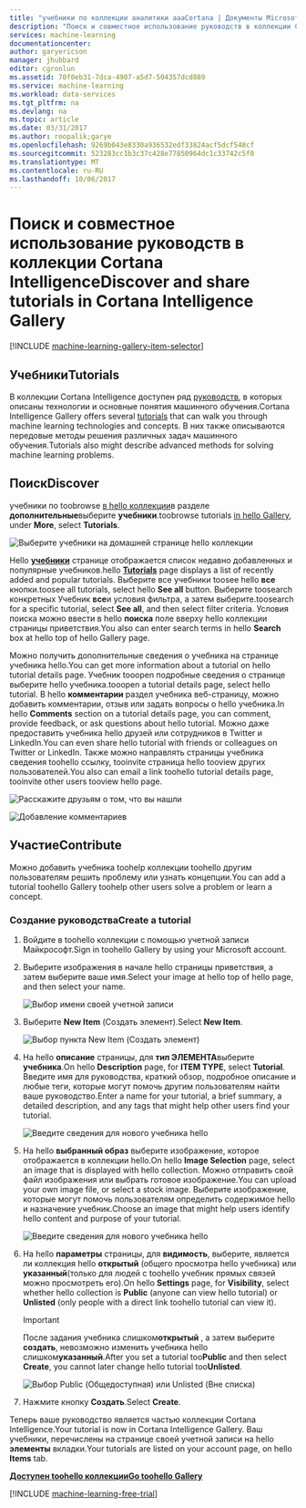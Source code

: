 ```yaml
---
title: "учебники по коллекции аналитики aaaCortana | Документы Microsoft"
description: "Поиск и совместное использование руководств в коллекции Cortana Intelligence."
services: machine-learning
documentationcenter: 
author: garyericson
manager: jhubbard
editor: cgronlun
ms.assetid: 70f0eb31-7dca-4907-a5d7-504357dcd889
ms.service: machine-learning
ms.workload: data-services
ms.tgt_pltfrm: na
ms.devlang: na
ms.topic: article
ms.date: 03/31/2017
ms.author: roopalik;garye
ms.openlocfilehash: 9269b043e8330a936532edf33824acf5dcf548cf
ms.sourcegitcommit: 523283cc1b3c37c428e77850964dc1c33742c5f0
ms.translationtype: MT
ms.contentlocale: ru-RU
ms.lasthandoff: 10/06/2017
---
```

# <a name="discover-and-share-tutorials-in-cortana-intelligence-gallery"></a><span data-ttu-id="c860a-103">Поиск и совместное использование руководств в коллекции Cortana Intelligence</span><span class="sxs-lookup"><span data-stu-id="c860a-103">Discover and share tutorials in Cortana Intelligence Gallery</span></span>
[!INCLUDE [machine-learning-gallery-item-selector](../../includes/machine-learning-gallery-item-selector.md)]

## <a name="tutorials"></a><span data-ttu-id="c860a-104">Учебники</span><span class="sxs-lookup"><span data-stu-id="c860a-104">Tutorials</span></span>
<span data-ttu-id="c860a-105">В коллекции Cortana Intelligence доступен ряд [руководств](https://gallery.cortanaintelligence.com/tutorials), в которых описаны технологии и основные понятия машинного обучения.</span><span class="sxs-lookup"><span data-stu-id="c860a-105">Cortana Intelligence Gallery offers several [tutorials](https://gallery.cortanaintelligence.com/tutorials) that can walk you through machine learning technologies and concepts.</span></span> <span data-ttu-id="c860a-106">В них также описываются передовые методы решения различных задач машинного обучения.</span><span class="sxs-lookup"><span data-stu-id="c860a-106">Tutorials also might describe advanced methods for solving machine learning problems.</span></span>

## <a name="discover"></a><span data-ttu-id="c860a-107">Поиск</span><span class="sxs-lookup"><span data-stu-id="c860a-107">Discover</span></span>
<span data-ttu-id="c860a-108">учебники по toobrowse [в hello коллекции](http://gallery.cortanaintelligence.com)в разделе **дополнительные**выберите **учебники**.</span><span class="sxs-lookup"><span data-stu-id="c860a-108">toobrowse tutorials [in hello Gallery](http://gallery.cortanaintelligence.com), under **More**, select **Tutorials**.</span></span>

![Выберите учебники на домашней странице hello коллекции](media/machine-learning-gallery-tutorials/select-tutorials-in-gallery.png)

<span data-ttu-id="c860a-110">Hello  **[учебники](https://gallery.cortanaintelligence.com/tutorials)**  странице отображается список недавно добавленных и популярные учебников.</span><span class="sxs-lookup"><span data-stu-id="c860a-110">hello **[Tutorials](https://gallery.cortanaintelligence.com/tutorials)** page displays a list of recently added and popular tutorials.</span></span> <span data-ttu-id="c860a-111">Выберите все учебники toosee hello **все** кнопки.</span><span class="sxs-lookup"><span data-stu-id="c860a-111">toosee all tutorials, select hello **See all** button.</span></span> <span data-ttu-id="c860a-112">Выберите toosearch конкретных Учебник **все**и условия фильтра, а затем выберите.</span><span class="sxs-lookup"><span data-stu-id="c860a-112">toosearch for a specific tutorial, select **See all**, and then select filter criteria.</span></span> <span data-ttu-id="c860a-113">Условия поиска можно ввести в hello **поиска** поле вверху hello коллекции страницы приветствия.</span><span class="sxs-lookup"><span data-stu-id="c860a-113">You also can enter search terms in hello **Search** box at hello top of hello Gallery page.</span></span>

<span data-ttu-id="c860a-114">Можно получить дополнительные сведения о учебника на странице учебника hello.</span><span class="sxs-lookup"><span data-stu-id="c860a-114">You can get more information about a tutorial on hello tutorial details page.</span></span> <span data-ttu-id="c860a-115">Учебник tooopen подробные сведения о странице выберите hello учебника.</span><span class="sxs-lookup"><span data-stu-id="c860a-115">tooopen a tutorial details page, select hello tutorial.</span></span> <span data-ttu-id="c860a-116">В hello **комментарии** раздел учебника веб-страницу, можно добавить комментарии, отзыв или задать вопросы о hello учебника.</span><span class="sxs-lookup"><span data-stu-id="c860a-116">In hello **Comments** section on a tutorial details page, you can comment, provide feedback, or ask questions about hello tutorial.</span></span> <span data-ttu-id="c860a-117">Можно даже предоставить учебника hello друзей или сотрудников в Twitter и LinkedIn.</span><span class="sxs-lookup"><span data-stu-id="c860a-117">You can even share hello tutorial with friends or colleagues on Twitter or LinkedIn.</span></span> <span data-ttu-id="c860a-118">Также можно направлять страницы учебника сведения toohello ссылку, tooinvite страница hello tooview других пользователей.</span><span class="sxs-lookup"><span data-stu-id="c860a-118">You also can email a link toohello tutorial details page, tooinvite other users tooview hello page.</span></span>

![Расскажите друзьям о том, что вы нашли](media/machine-learning-gallery-how-to-use-contribute-publish/share-links.png)

![Добавление комментариев](media/machine-learning-gallery-how-to-use-contribute-publish/comments.png)

## <a name="contribute"></a><span data-ttu-id="c860a-121">Участие</span><span class="sxs-lookup"><span data-stu-id="c860a-121">Contribute</span></span>
<span data-ttu-id="c860a-122">Можно добавить учебника toohelp коллекции toohello другим пользователям решить проблему или узнать концепции.</span><span class="sxs-lookup"><span data-stu-id="c860a-122">You can add a tutorial toohello Gallery toohelp other users solve a problem or learn a concept.</span></span>

### <a name="create-a-tutorial"></a><span data-ttu-id="c860a-123">Создание руководства</span><span class="sxs-lookup"><span data-stu-id="c860a-123">Create a tutorial</span></span>

1. <span data-ttu-id="c860a-124">Войдите в toohello коллекции с помощью учетной записи Майкрософт.</span><span class="sxs-lookup"><span data-stu-id="c860a-124">Sign in toohello Gallery by using your Microsoft account.</span></span>

2. <span data-ttu-id="c860a-125">Выберите изображения в начале hello страницы приветствия, а затем выберите ваше имя.</span><span class="sxs-lookup"><span data-stu-id="c860a-125">Select your image at hello top of hello page, and then select your name.</span></span>
  
    ![Выбор имени своей учетной записи](media/machine-learning-gallery-tutorials/click-account-name.png)

3. <span data-ttu-id="c860a-127">Выберите **New Item** (Создать элемент).</span><span class="sxs-lookup"><span data-stu-id="c860a-127">Select **New Item**.</span></span>
  
    ![Выбор пункта New Item (Создать элемент)](media/machine-learning-gallery-collections/click-new-item.png)

4. <span data-ttu-id="c860a-129">На hello **описание** страницы, для **тип ЭЛЕМЕНТА**выберите **учебника**.</span><span class="sxs-lookup"><span data-stu-id="c860a-129">On hello **Description** page, for **ITEM TYPE**, select **Tutorial**.</span></span> <span data-ttu-id="c860a-130">Введите имя для руководства, краткий обзор, подробное описание и любые теги, которые могут помочь другим пользователям найти ваше руководство.</span><span class="sxs-lookup"><span data-stu-id="c860a-130">Enter a name for your tutorial, a brief summary, a detailed description, and any tags that might help other users find your tutorial.</span></span>
  
    ![Введите сведения для нового учебника hello](media/machine-learning-gallery-tutorials/create-tutorial-page-1.png)
5. <span data-ttu-id="c860a-132">На hello **выбранный образ** выберите изображение, которое отображается в коллекции hello.</span><span class="sxs-lookup"><span data-stu-id="c860a-132">On hello **Image Selection** page, select an image that is displayed with hello collection.</span></span> <span data-ttu-id="c860a-133">Можно отправить свой файл изображения или выбрать готовое изображение.</span><span class="sxs-lookup"><span data-stu-id="c860a-133">You can upload your own image file, or select a stock image.</span></span> <span data-ttu-id="c860a-134">Выберите изображение, которые могут помочь пользователям определить содержимое hello и назначение учебник.</span><span class="sxs-lookup"><span data-stu-id="c860a-134">Choose an image that might help users identify hello content and purpose of your tutorial.</span></span>
  
    ![Введите сведения для нового учебника hello](media/machine-learning-gallery-tutorials/create-tutorial-page-2.png)

6. <span data-ttu-id="c860a-136">На hello **параметры** страницы, для **видимость**, выберите, является ли коллекция hello **открытый** (общего просмотра hello учебника) или **указанный**(только для людей с toohello учебник прямых связей можно просмотреть его).</span><span class="sxs-lookup"><span data-stu-id="c860a-136">On hello **Settings** page, for **Visibility**, select whether hello collection is **Public** (anyone can view hello tutorial) or **Unlisted** (only people with a direct link toohello tutorial can view it).</span></span>
  
    > [!IMPORTANT]
    > <span data-ttu-id="c860a-137">После задания учебника слишком**открытый** , а затем выберите **создать**, невозможно изменить учебника hello слишком**указанный**.</span><span class="sxs-lookup"><span data-stu-id="c860a-137">After you set a tutorial too**Public** and then select **Create**, you cannot later change hello tutorial too**Unlisted**.</span></span>
    > 
    > 
  
    ![Выбор Public (Общедоступная) или Unlisted (Вне списка)](media/machine-learning-gallery-tutorials/create-tutorial-page-3.png)

7. <span data-ttu-id="c860a-139">Нажмите кнопку **Создать**.</span><span class="sxs-lookup"><span data-stu-id="c860a-139">Select **Create**.</span></span>

<span data-ttu-id="c860a-140">Теперь ваше руководство является частью коллекции Cortana Intelligence.</span><span class="sxs-lookup"><span data-stu-id="c860a-140">Your tutorial is now in Cortana Intelligence Gallery.</span></span> <span data-ttu-id="c860a-141">Ваш учебники, перечислены на странице своей учетной записи на hello **элементы** вкладки.</span><span class="sxs-lookup"><span data-stu-id="c860a-141">Your tutorials are listed on your account page, on hello **Items** tab.</span></span>

<span data-ttu-id="c860a-142">**[Доступен toohello коллекции](http://gallery.cortanaintelligence.com)**</span><span class="sxs-lookup"><span data-stu-id="c860a-142">**[Go toohello Gallery](http://gallery.cortanaintelligence.com)**</span></span>

[!INCLUDE [machine-learning-free-trial](../../includes/machine-learning-free-trial.md)]

